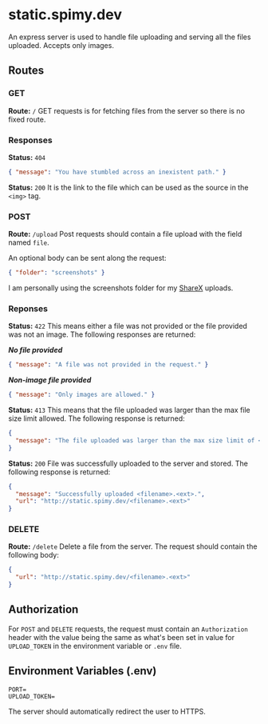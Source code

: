 # static.spimy.dev

An express server is used to handle file uploading and serving all the files uploaded. Accepts only images.

## Routes

### GET

**Route:** `/`
GET requests is for fetching files from the server so there is no fixed route.

### Responses

**Status:** `404`

```json
{ "message": "You have stumbled across an inexistent path." }
```

**Status:** `200`
It is the link to the file which can be used as the source in the `<img>` tag.

### POST

**Route:** `/upload`
Post requests should contain a file upload with the field named `file`.

An optional body can be sent along the request:

```json
{ "folder": "screenshots" }
```

I am personally using the screenshots folder for my [ShareX](https://getsharex.com/) uploads.

### Reponses

**Status:** `422`
This means either a file was not provided or the file provided was not an image. The following responses are returned:

**_No file provided_**

```json
{ "message": "A file was not provided in the request." }
```

**_Non-image file provided_**

```json
{ "message": "Only images are allowed." }
```

**Status:** `413`
This means that the file uploaded was larger than the max file size limit allowed. The following response is returned:

```json
{
  "message": "The file uploaded was larger than the max size limit of <max_upload_size>MiB."
}
```

**Status:** `200`
File was successfully uploaded to the server and stored. The following response is returned:

```json
{
  "message": "Successfully uploaded <filename>.<ext>.",
  "url": "http://static.spimy.dev/<filename>.<ext>"
}
```

### DELETE

**Route:** `/delete`
Delete a file from the server. The request should contain the following body:

```json
{
  "url": "http://static.spimy.dev/<filename>.<ext>"
}
```

## Authorization

For `POST` and `DELETE` requests, the request must contain an `Authorization` header with the value being the same as what's been set in value for `UPLOAD_TOKEN` in the environment variable or `.env` file.

## Environment Variables (.env)

```
PORT=
UPLOAD_TOKEN=
```

The server should automatically redirect the user to HTTPS.
